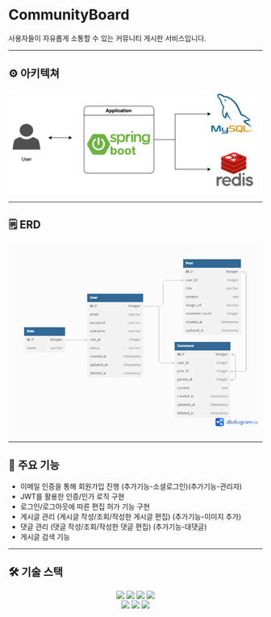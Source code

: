 # CommunityBoard

사용자들이 자유롭게 소통할 수 있는 커뮤니티 게시판 서비스입니다.

---

## ⚙ 아키텍쳐

![communityboard_architecture.png](communityboard_architecture.png)

---

## 🗒️ ERD

![communityboard_erd.png](communityboard_erd.png)

---

## 🚀 주요 기능

- 이메일 인증을 통해 회원가입 진행 (추가기능-소셜로그인)(추가기능-관리자)
- JWT를 활용한 인증/인가 로직 구현
- 로그인/로그아웃에 따른 편집 허가 기능 구현
- 게시글 관리 (게시글 작성/조회/작성한 게시글 편집) (추가기능-이미지 추가)
- 댓글 관리 (댓글 작성/조회/작성한 댓글 편집) (추가기능-대댓글)
- 게시글 검색 기능

---

## 🛠️ 기술 스택

<div align=center> 
    <img src="https://img.shields.io/badge/java-007396?style=for-the-badge&logo=OpenJDK&logoColor=white">
    <img src="https://img.shields.io/badge/spring-6DB33F?style=for-the-badge&logo=spring&logoColor=white"> 
    <img src="https://img.shields.io/badge/mysql-4479A1?style=for-the-badge&logo=mysql&logoColor=white"> 
    <img src="https://img.shields.io/badge/git-F05032?style=for-the-badge&logo=git&logoColor=white">
    <br>
    <img src="https://img.shields.io/badge/jwt-000000?style=for-the-badge&logo=jsonwebtokens&logoColor=white">
    <img src="https://img.shields.io/badge/redis-%23DD0031.svg?style=for-the-badge&logo=redis&logoColor=white">
    <img src="https://img.shields.io/badge/-Swagger-%23Clojure?style=for-the-badge&logo=swagger&logoColor=white">
    <br>
</div>
